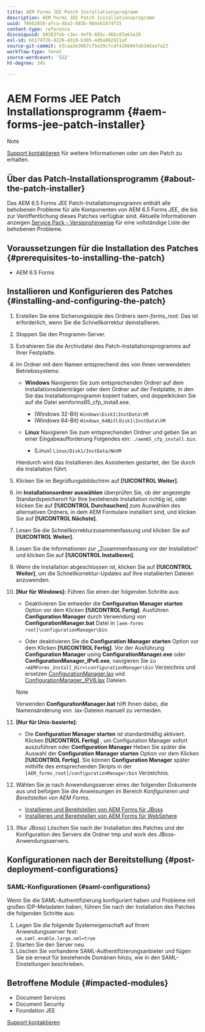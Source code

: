 ```yaml
---
title: AEM Forms JEE Patch Installationsprogramm
description: AEM Forms JEE Patch Installationsprogramm
uuid: 76662858-afca-4ba3-883b-9b9a61874f15
content-type: reference
discoiquuid: b0283feb-c3ec-4ef0-885c-46bc83a61e26
exl-id: 6b17472b-9226-4319-b305-4dba862d21af
source-git-commit: e3caa3e3067cf5e29cfcdf4286047eb346aefa23
workflow-type: tm+mt
source-wordcount: '522'
ht-degree: 34%

---
```


# AEM Forms JEE Patch Installationsprogramm {#aem-forms-jee-patch-installer}

>[!NOTE]
>
>[Support kontaktieren](https://www.adobe.com/account/sign-in.supportportal.html) für weitere Informationen oder um den Patch zu erhalten.

## Über das Patch-Installationsprogramm {#about-the-patch-installer}

Das AEM 6.5 Forms JEE Patch-Installationsprogramm enthält alle behobenen Probleme für alle Komponenten von AEM 6.5 Forms JEE, die bis zur Veröffentlichung dieses Patches verfügbar sind. Aktuelle Informationen anzeigen  [Service Pack - Versionshinweise](release-notes.md) für eine vollständige Liste der behobenen Probleme.

## Voraussetzungen für die Installation des Patches {#prerequisites-to-installing-the-patch}

* AEM 6.5 Forms

## Installieren und Konfigurieren des Patches {#installing-and-configuring-the-patch}

1. Erstellen Sie eine Sicherungskopie des Ordners *aem-forms_root*. Das ist erforderlich, wenn Sie die Schnellkorrektur deinstallieren.
1. Stoppen Sie den Programm-Server.
1. Extrahieren Sie die Archivdatei des Patch-Installationsprogramms auf Ihrer Festplatte.
1. Im Ordner mit dem Namen entsprechend des von Ihnen verwendeten Betriebssystems:

   * **Windows**
Navigieren Sie zum entsprechenden Ordner auf dem Installationsdatenträger oder dem Ordner auf der Festplatte, in den Sie das Installationsprogramm kopiert haben, und doppelklicken Sie auf die Datei aemforms65_cfp_install.exe.

      * (Windows 32-Bit) `Windows\Disk1\InstData\VM`
      * (Windows 64-Bit) `Windows_64Bit`\ `Disk1\InstData\VM`
   * **Linux**
Navigieren Sie zum entsprechenden Ordner und geben Sie an einer Eingabeaufforderung Folgendes ein: 
`./aem65_cfp_install.bin`.

      * (Linux) `Linux/Disk1/InstData/NoVM`

   Hierdurch wird das Installieren des Assistenten gestartet, der Sie durch die Installation führt.

1. Klicken Sie im Begrüßungsbildschirm auf **[!UICONTROL Weiter]**.
1. Im **Installationsordner auswählen** überprüfen Sie, ob der angezeigte Standardspeicherort für Ihre bestehende Installation richtig ist, oder klicken Sie auf **[!UICONTROL Durchsuchen]** zum Auswählen des alternativen Ordners, in dem AEM Formulare installiert sind, und klicken Sie auf **[!UICONTROL Nächste]**.
1. Lesen Sie die Schnellkorrekturzusammenfassung und klicken Sie auf **[!UICONTROL Weiter]**.
1. Lesen Sie die Informationen zur „Zusammenfassung vor der Installation“ und klicken Sie auf **[!UICONTROL Installieren]**.
1. Wenn die Installation abgeschlossen ist, klicken Sie auf **[!UICONTROL Weiter]**, um die Schnellkorrektur-Updates auf Ihre installierten Dateien anzuwenden.

1. **[Nur für Windows]:** Führen Sie einen der folgenden Schritte aus:
   * Deaktivieren Sie entweder die **Configuration Manager starten** Option vor dem Klicken **[!UICONTROL Fertig]**. Ausführen **Configuration Manager** durch Verwendung von **ConfigurationManager.bat** Datei in `[aem-forms root]\configurationManager\bin`.

   * Oder deaktivieren Sie die **Configuration Manager starten** Option vor dem Klicken **[!UICONTROL Fertig]**. Vor der Ausführung **Configuration Manager** using **ConfigurationManager.exe** oder **ConfigurationManager_IPv6.exe**, navigieren Sie zu *`<AEMForms_Install_Dir>\configurationManager\bin`* Verzeichnis und ersetzen [ConfigurationManager.lax](/help/assets/ConfigurationManager.lax) und [ConfigurationManager_IPV6.lax](/help/assets/ConfigurationManager_IPv6.lax) Dateien.
   >[!NOTE]
   >Verwenden **ConfigurationManager.bat** hilft Ihnen dabei, die Namensänderung von .lax-Dateien manuell zu vermeiden.

1. **[Nur für Unix-basierte]:**

   * Die **Configuration Manager starten** ist standardmäßig aktiviert. Klicken **[!UICONTROL Fertig]** , um Configuration Manager sofort auszuführen oder **Configuration Manager** Heben Sie später die Auswahl der **Configuration Manager starten** Option vor dem Klicken **[!UICONTROL Fertig]**. Sie können **Configuration Manager** später mithilfe des entsprechenden Skripts in der `[AEM_forms_root]/configurationManager/bin` Verzeichnis.

1. Wählen Sie je nach Anwendungsserver eines der folgenden Dokumente aus und befolgen Sie die Anweisungen im Bereich *Konfigurieren und Bereitstellen von AEM Forms*.

   * [Installieren und Bereitstellen von AEM Forms für JBoss](https://www.adobe.com/go/learn_aemforms_installJBoss_65_de) 
   * [Installieren und Bereitstellen von AEM Forms für WebSphere](https://www.adobe.com/go/learn_aemforms_installWebSphere_65_de)

1. (Nur JBoss) Löschen Sie nach der Installation des Patches und der Konfiguration des Servers die Ordner tmp und work des JBoss-Anwendungsservers.

## Konfigurationen nach der Bereitstellung {#post-deployment-configurations}

### SAML-Konfigurationen {#saml-configurations}

Wenn Sie die SAML-Authentifizierung konfiguriert haben und Probleme mit großen IDP-Metadaten haben, führen Sie nach der Installation des Patches die folgenden Schritte aus:

1. Legen Sie die folgende Systemeigenschaft auf Ihrem Anwendungsserver fest:\
   `um.saml.enable.large.xml=true`
1. Starten Sie den Server neu.
1. Löschen Sie vorhandene SAML-Authentifizierungsanbieter und fügen Sie sie erneut für bestehende Domänen hinzu, wie in den SAML-Einstellungen beschrieben.

## Betroffene Module {#impacted-modules}

* Document Services
* Document Security
* Foundation JEE

[Support kontaktieren](https://www.adobe.com/account/sign-in.supportportal.html)
